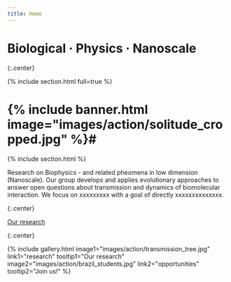```yaml
---
title: Home
---
```


# Biological · Physics · Nanoscale


{:.center}

{% include section.html full=true %}

# {% include banner.html image="images/action/solitude_cropped.jpg" %}#

{% include section.html %}

Research on Biophysics - and related pheomena in low dimension (Nanoscale). Our group develops and applies evolutionary approaches to answer open questions about transmission and dynamics of biomolecular interaction. We focus on xxxxxxxxx with a goal of directly xxxxxxxxxxxxxx.  

{:.center} 

[Our research](research)

{:.center} 

{%
  include gallery.html
  image1="images/action/transmission_tree.jpg"
  link1="research"
  tooltip1="Our research"
  image2="images/action/brazil_students.jpg"
  link2="opportunities"
  tooltip2="Join us!"
%}
